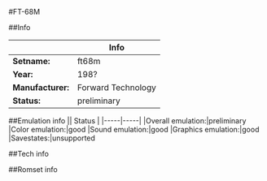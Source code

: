 #FT-68M

##Info

||Info|
|-----|-----|
|**Setname:**|ft68m
|**Year:**|198?
|**Manufacturer:**|Forward Technology
|**Status:**|preliminary

##Emulation info
|| Status |
|-----|-----|
|Overall emulation:|preliminary
|Color emulation:|good
|Sound emulation:|good
|Graphics emulation:|good
|Savestates:|unsupported

##Tech info

##Romset info

<!--- START OF EDITED COMMENT DO NOT TOUCH TEXT ABOVE-->
